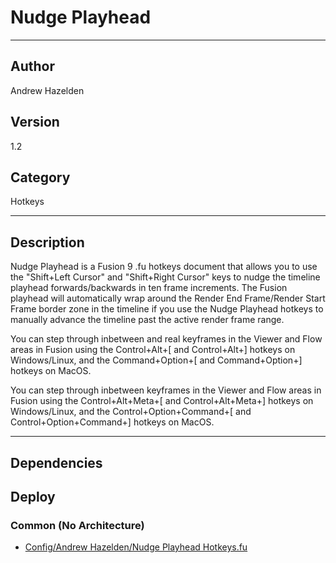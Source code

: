 # Nudge Playhead
___

## Author
Andrew Hazelden

## Version
1.2

## Category
Hotkeys

___

## Description
<p>Nudge Playhead is a Fusion 9 .fu hotkeys document that allows you to use the "Shift+Left Cursor" and "Shift+Right Cursor" keys to nudge the timeline playhead forwards/backwards in ten frame increments. The Fusion playhead will automatically wrap around the Render End Frame/Render Start Frame border zone in the timeline if you use the Nudge Playhead hotkeys to manually advance the timeline past the active render frame range.</p>

<p>You can step through inbetween and real keyframes in the Viewer and Flow areas in Fusion using the Control+Alt+[ and Control+Alt+] hotkeys on Windows/Linux, and the Command+Option+[ and  Command+Option+] hotkeys on MacOS.</p>

<p>You can step through inbetween keyframes in the Viewer and Flow areas in Fusion using the Control+Alt+Meta+[ and Control+Alt+Meta+] hotkeys on Windows/Linux, and the Control+Option+Command+[ and Control+Option+Command+] hotkeys on MacOS.</p>

___

## Dependencies

## Deploy

### Common (No Architecture)

<ul>
<li><a href="https://gitlab.com/WeSuckLess/Reactor/-/blob/master/Atoms/com.AndrewHazelden.NudgePlayhead/Config/Andrew Hazelden/Nudge Playhead Hotkeys.fu?ref_type=heads">Config/Andrew Hazelden/Nudge Playhead Hotkeys.fu</a></li>
</ul>
